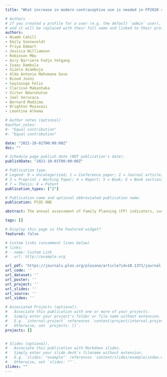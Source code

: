 ```yaml
---
title: "What increase in modern contraceptive use is needed in FP2020 countries to reach 75% demand satisfied by 2030? An assessment using the Accelerated Transition Method and Family Planning Estimation Model"

# Authors
# If you created a profile for a user (e.g. the default `admin` user), write the username (folder name) here 
# and it will be replaced with their full name and linked to their profile.
authors:
- Niamh Cahill 
- Emily Sonneveldt
- Priya Emmart
- Jessica Williamson
- Robinson Mbu
- Airy Barriere Fodjo Yetgang
- Isaac Dambula
- Gizela Azambuja
- Alda Antonio Mahumane Govo
- Binod Joshi
- Sayinzoga Felix
- Clarisse Makashaka
- Victor Ndaruhutse
- Joel Serucaca
- Bernard Madzima
- Brighton Muzavazi
- Leontine Alkema

# Author notes (optional)
#author_notes:
#- "Equal contribution"
#- "Equal contribution"

date: "2021-10-01T00:00:00Z"
doi: ""

# Schedule page publish date (NOT publication's date).
publishDate: "2021-10-01T00:00:00Z"

# Publication type.
# Legend: 0 = Uncategorized; 1 = Conference paper; 2 = Journal article;
# 3 = Preprint / Working Paper; 4 = Report; 5 = Book; 6 = Book section;
# 7 = Thesis; 8 = Patent
publication_types: ["2"]

# Publication name and optional abbreviated publication name.
publication: PlOS ONE

abstract: The annual assessment of Family Planning (FP) indicators, such as the modern contraceptive prevalence rate (mCPR), is a key component of monitoring and evaluating goals of global FP programs and initiatives. 

tags: []

# Display this page in the Featured widget?
featured: false

# Custom links (uncomment lines below)
# links:
# - name: Custom Link
#   url: http://example.org

url_pdf: 'https://journals.plos.org/plosone/article?id=10.1371/journal.pone.0258304'
url_code: ''
url_dataset: ''
url_poster: ''
url_project: ''
url_slides: ''
url_source: ''
url_video: ''

# Associated Projects (optional).
#   Associate this publication with one or more of your projects.
#   Simply enter your project's folder or file name without extension.
#   E.g. `internal-project` references `content/project/internal-project/index.md`.
#   Otherwise, set `projects: []`.
projects: []


# Slides (optional).
#   Associate this publication with Markdown slides.
#   Simply enter your slide deck's filename without extension.
#   E.g. `slides: "example"` references `content/slides/example/index.md`.
#   Otherwise, set `slides: ""`.
slides: ""
---
```

